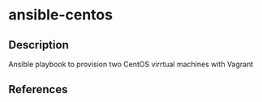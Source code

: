# ansible-centos
## Description
Ansible playbook to provision two CentOS virrtual machines with Vagrant
## References 
